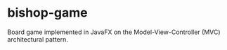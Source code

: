 bishop-game
========================
Board game implemented in JavaFX on the Model-View-Controller (MVC) architectural pattern.

